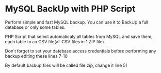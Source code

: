 # MySQL BackUp with PHP Script
Perform simple and fast MySQL backup. You can use it to BackUp a full database or only some tables.

PHP Script that select automaticaly all tables from MySQL and save them, each table to an CSV file(all CSV files in 1 ZIP file)

Don't forget to set your database access credentials before performing any backup editing these lines 7-10

By default backup files will be called file.zip, change it line 51
